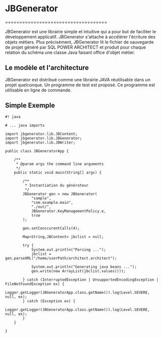 # JBGenerator #

====================================

JBGenerator est une librairie simple et intuitive qui a pour but de faciliter le développement applicatif. JBGenerator s'attache à accélérer l'écriture des objets métiers. 
Plus précisément, JBGenerator lit le fichier de sauvegarde de projet généré par SQL POWER ARCHITECT et produit pour chaque relation du schéma une classe Java faisant office d'objet métier.

## Le modèle et l'architecture ##

JBGenerator est distribué comme une librairie JAVA réutilisable dans un projet quelconque. Un programme de test est proposé. Ce programme est utilisable en ligne de commande.


## Simple Exemple ##

```
#! java

# ... java imports

import jbgenerator.lib.JBContent;
import jbgenerator.lib.JBGenerator; 
import jbgenerator.lib.JBWriter;

public class JBGeneratorApp {

    /**
     * @param args the command line arguments
     */
    public static void main(String[] args) {        
                 
        /**
         * Instantiation du générateur
         */
        JBGenerator gen = new JBGenerator(
            "sample", 
            "com.example.main",  
            "./out/",     
            JBGenerator.KeyManagementPolicy.e,   
            true
        );
         
        gen.setConccurentCalls(4);
         
        Map<String,JBContent> jbclist = null;
        
        try {
            System.out.println("Parsing ..."); 
            jbclist = gen.parseXML("/home/userPath/architect.architect");   
                
            System.out.println("Generating java beans ..."); 
            gen.write(new ArrayList(jbclist.values()));

        } catch (InterruptedException | UnsupportedEncodingException | FileNotFoundException ex) {
            Logger.getLogger(JBGeneratorApp.class.getName()).log(Level.SEVERE, null, ex);
        } catch (Exception ex) {
            Logger.getLogger(JBGeneratorApp.class.getName()).log(Level.SEVERE, null, ex);
        } 
    }
    
}
```
